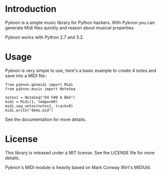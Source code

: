 # Introduction

Pyknon is a simple music library for Python hackers. With Pyknon you
can generate Midi files quickly and reason about musical
properties.

Pyknon works with Python 2.7 and 3.2.

# Usage

Pyknon is very simple to use, here's a basic example to create 4 notes
and save into a MIDI file::

    from pyknon.genmidi import Midi
    from pyknon.music import NoteSeq

    notes1 = NoteSeq("D4 F#8 A Bb4")
    midi = Midi(1, tempo=90)
    midi.seq_notes(notes1, track=0)
    midi.write("demo.mid")

See the documentation for more details.

# License

This library is released under a MIT license. See the LICENSE file for
more details.

Pyknon's MIDI module is heavily based on Mark Conway Wirt's MIDIUtil.
